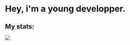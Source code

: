 <h1>Hey, i'm a young developper.</h1>


<h2>My stats:</h2>

<p><img align="left" src="https://github-readme-stats.vercel.app/api/top-langs?username=Jachou-yt&show_icons=true&theme=dark&locale=en&layout=compact%22%20alt=%22Jachou-yt" /></p>
